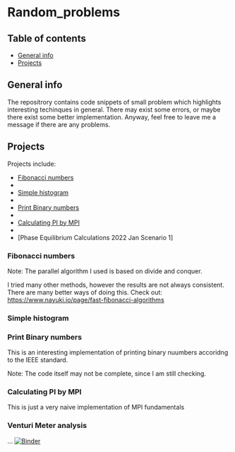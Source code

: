 # Random_problems
## Table of contents
* [General info](#general-info)
* [Projects](#projects)

## General info
The repositrory contains code snippets of small problem which highlights interesting techinques in general.
There may exist some errors, or maybe there exist some better implementation.
Anyway, feel free to leave me a message if there are any problems.
	
## Projects
Projects include:
* [Fibonacci numbers](#fibonacci-numbers)
* 
* [Simple histogram](#simple-histogram)
*
* [Print Binary numbers](#print-binary-numbers)
*
* [Calculating PI by MPI](#calculating-pi-by-mpi)
* 
* [Phase Equilibrium Calculations 2022 Jan Scenario 1]



### Fibonacci numbers
Note: The parallel algorithm I used is based on divide and conquer.

I tried many other methods, however the results are not always consistent.
There are many better ways of doing this.
Check out: https://www.nayuki.io/page/fast-fibonacci-algorithms 

### Simple histogram

### Print Binary numbers
This is an interesting implementation of printing binary nuumbers
accoridng to the IEEE standard.

Note: The code itself may not be complete, since I am still checking.

### Calculating PI by MPI
This is just a very naive implementation of MPI fundamentals


### Venturi Meter analysis
...
[![Binder](https://mybinder.org/badge_logo.svg)](https://mybinder.org/v2/gh/cnm13ryan/Random_projects/main?labpath=Bernouli.ipynb)














